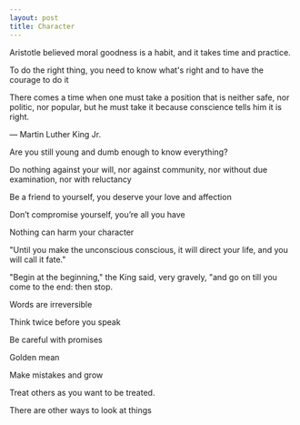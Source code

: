 ```yaml
---
layout: post
title: Character 
---
```



Aristotle believed moral goodness is a habit, and it takes time and practice. 

To do the right thing, you need to know what's right and to have the courage to do it 

There comes a time when one must take a position that is neither safe, nor politic, nor popular, but he must take it because conscience tells him it is right.

― Martin Luther King Jr.

Are you still young and dumb enough to know everything?

Do nothing against your will, nor against community, nor without due examination, nor with reluctancy 

Be a friend to yourself, you deserve your love and affection

Don’t compromise yourself, you’re all you have 

Nothing can harm your character

"Until you make the unconscious conscious, it will direct your life, and you will call it fate."

"Begin at the beginning," the King said, very gravely, "and go on till you come to the end: then stop.

Words are irreversible

Think twice before you speak

Be careful with promises

Golden mean

Make mistakes and grow 

Treat others as you want to be treated. 

There are other ways to look at things


